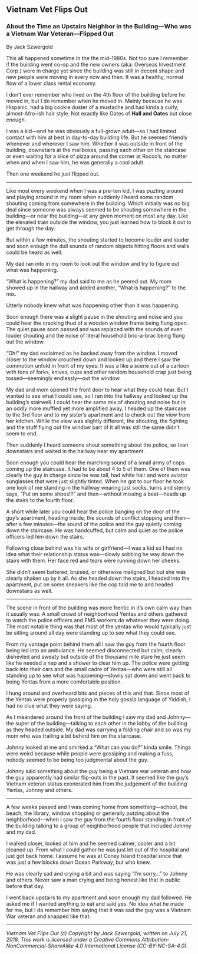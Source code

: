 ## Vietnam Vet Flips Out
### About the Time an Upstairs Neighbor in the Building—Who was a Vietnam War Veteran—Flipped Out

By Jack Szwergold

This all happened sometime in the the mid-1980s. Not too sure I remember if the building went co-op and the new owners (aka: Overseas Investment Corp.) were in charge yet since the building was still in decent shape and new people were moving in every now and then. It was a healthy, normal flow of a lower class rental economy.

I don’t ever remember who lived on the 4th floor of the building before he moved in, but I do remember when he moved in. Mainly because he was Hispanic, had a big cookie duster of a mustache and had kinda a curly, almost-Afro-ish hair style. Not exactly like Oates of **Hall and Oates** but close enough.

I was a kid—and he was obviously a full-grown adult—so I had limited contact with him at best in day-to-day building life. But he seemed friendly whenever and wherever I saw him. Whether it was outside in front of the building, downstairs at the mailboxes, passing each other on the staircase or even waiting for a slice of pizza around the corner at Rocco’s, no matter when and when I saw him, he was generally a cool adult.

Then one weekend he just flipped out.

***

Like most every weekend when I was a pre-ten kid, I was puzting around and playing around in my room when suddenly I heard some random shouting coming from somewhere in the building. Which initially was no big deal since someone was always seemed to be shouting somewhere in the building—or near the building—at any given moment on most any day. Like the elevated train outside the window, you just learned how to block it out to get through the day.

But within a few minutes, the shouting started to become louder and louder and soon enough the dull sounds of random objects hitting floors and walls could be heard as well.

My dad ran into in my room to look out the window and try to figure out what was happening.

“What is happening?” my dad said to me as he peered out. My mom showed up in the hallway and added another, “What is happening?” to the mix.

Utterly nobody knew what was happening other than it was happening.

Soon enough there was a slight pause in the shouting and noise and you could hear the cracking thud of a wooden window frame being flung open. The quiet pause soon passed and was replaced with the sounds of even louder shouting and the noise of literal household bric-a-brac being flung out the window.

“Oh!” my dad exclaimed as he backed away from the window. I moved closer to the window crouched down and looked up and there I saw the commotion unfold in front of my eyes: It was a like a scene out of a cartoon with tons of forks, knives, cups and other random household crap just being tossed—seemingly endlessly—out the window.

My dad and mom opened the front door to hear what they could hear. But I wanted to see what I could see, so I ran into the hallway and looked up the building’s stairwell. I could hear the same mix of shouting and noise but in an oddly more muffled yet more amplified away. I headed up the staircase to the 3rd floor and to my sister’s apartment and to check out the view from her kitchen. While the view was slightly different, the shouting, the fighting and the stuff flying out the window part of it all was still the same didn’t seem to end.

Then suddenly I heard someone shout something about the police, so I ran downstairs and waited in the hallway near my apartment.

Soon enough you could hear the marching sound of a small army of cops coming up the staircase. It had to be about 4 to 5 of them. One of them was clearly the guy in charge since he was tall, had white hair and wore aviator sunglasses that were just slightly tinted. When he got to our floor he took one look of me standing in the hallway wearing just socks, turns and sternly says, “Put on some shoes!!!” and then—without missing a beat—heads up the stairs to the fourth floor.

A short while later you could hear the police banging on the door of the guy’s apartment, heading inside, the sounds of conflict stopping and then—after a few minutes—the sound of the police and the guy quietly coming down the staircase. He was handcuffed, but calm and quiet as the police officers led him down the stairs.

Following close behind was his wife or girlfriend—I was a kid so I had no idea what their relationship status was—slowly sobbing he way down the stairs with them. Her face red and tears were running down her cheeks.

She didn’t seem battered, bruised, or otherwise maligned but but she was clearly shaken up by it all. As she headed down the stairs,  I headed into the apartment, put on some sneakers like the cop told me to and headed downstairs as well.

***

The scene in front of the building was more frentic in it’s own calm way than it usually was: A small crowd of neighborhood Yentas and others gathered to watch the police officers and EMS workers do whatever they were doing. The most notable thing was that most of the yentas who would typically just be sitting around all day were standing up to see what they could see.

From my vantage point behind them all I saw the guy from the fourth floor being led into an ambulance. He seemed disconnected but calm; clearly dishevled and sweaty but outside of the thousand mile stare he just seem like he needed a nap and a shower to clear him up. The police were getting back into their cars and the small cadre of Yentas—who were still all standing up to see what was happening—slowly sat down and went back to being Yentas from a more comfortable position.

I hung around and overheard bits and pieces of this and that. Since most of the Yentas were properly gossiping in the holy gossip language of Yiddish, I had no clue what they were saying.

As I meandered around the front of the building I saw my dad and Johnny—the super of the building—talking to each other in the lobby of the building as they headed outside. My dad was carrying a folding chair and so was my mom who was trailing a bit behind him on the staircase.

Johnny looked at me and smirked a “What can you do?” kinda smile. Things were weird because while people were gossiping and making a fuss, nobody seemed to be being too judgmental about the guy.

Johnny said something about the guy being a Vietnam war veteran and how the guy apparently had similar flip-outs in the past. It seemed like the guy’s Vietnam veteran status exonerated him from the judgement of the building Yentas, Johnny and others.

***

A few weeks passed and I was coming home from something—school, the beach, the library, window shopping or generally putzing about the neighborhood—when I saw the guy from the fourth floor standing in front of the building talking to a group of neighborhood people that included Johnny and my dad.

I walked closer, looked at him and he seemed calmer, cooler and a bit cleaned up. From what I could gather he was just let out of the hospital and just got back home. I assume he was at Coney Island Hospital since that was just a few blocks down Ocean Parkway, but who knew.

He was clearly sad and crying a bit and was saying “I’m sorry…” to Johnny and others. Never saw a man crying and being honest like that in public before that day.

I went back upstairs to my apartment and soon enough my dad followed. He asked me if I wanted anything to eat and said yes. No idea what he made for me, but I do remember him saying that it was sad the guy was a Vietnam War veteran and snapped like that.

***

*Vietnam Vet Flips Out (c) Copyright by Jack Szwergold; written on July 21, 2018. This work is licensed under a Creative Commons Attribution-NonCommercial-ShareAlike 4.0 International License (CC-BY-NC-SA-4.0).*